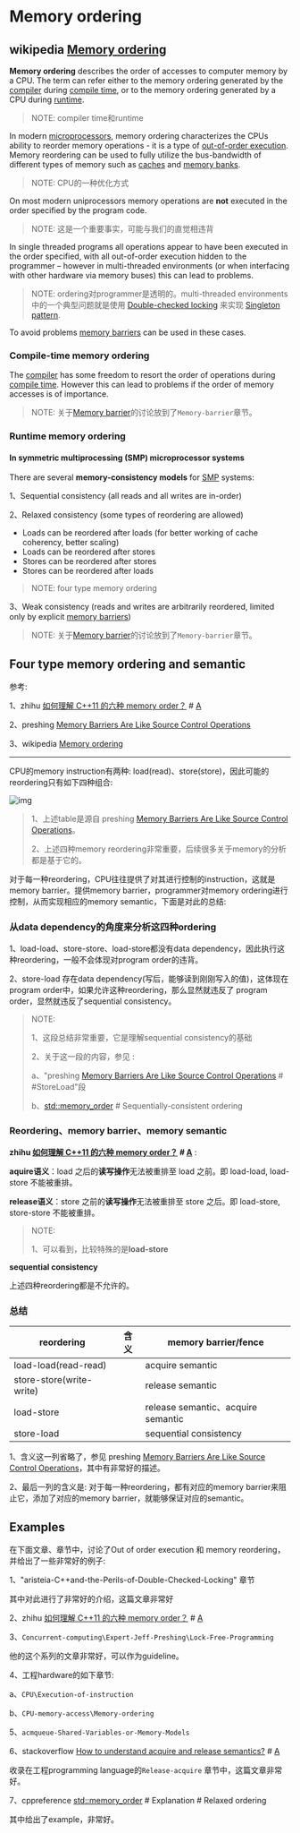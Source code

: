 # Memory ordering

## wikipedia [Memory ordering](https://en.wikipedia.org/wiki/Memory_ordering)

**Memory ordering** describes the order of accesses to computer memory by a CPU. The term can refer either to the memory ordering generated by the [compiler](https://infogalactic.com/info/Compiler) during [compile time](https://infogalactic.com/info/Compile_time), or to the memory ordering generated by a CPU during [runtime](https://infogalactic.com/info/Run_time_(program_lifecycle_phase)).

> NOTE: compiler time和runtime

In modern [microprocessors](https://infogalactic.com/info/Microprocessor), memory ordering characterizes the CPUs ability to reorder memory operations - it is a type of [out-of-order execution](https://infogalactic.com/info/Out-of-order_execution). Memory reordering can be used to fully utilize the bus-bandwidth of different types of memory such as [caches](https://infogalactic.com/info/CPU_cache#Cache_entries) and [memory banks](https://infogalactic.com/info/Memory_bank).

> NOTE: CPU的一种优化方式

On most modern uniprocessors memory operations are **not** executed in the order specified by the program code.

> NOTE: 这是一个重要事实，可能与我们的直觉相违背

In single threaded programs all operations appear to have been executed in the order specified, with all out-of-order execution hidden to the programmer – however in multi-threaded environments (or when interfacing with other hardware via memory buses) this can lead to problems. 

> NOTE: ordering对programmer是透明的。multi-threaded environments中的一个典型问题就是使用 [Double-checked locking](https://infogalactic.com/info/Double-checked_locking) 来实现 [Singleton pattern](https://infogalactic.com/info/Singleton_pattern). 

To avoid problems [memory barriers](https://infogalactic.com/info/Memory_barrier) can be used in these cases.

### Compile-time memory ordering

The [compiler](https://infogalactic.com/info/Compiler) has some freedom to resort the order of operations during [compile time](https://infogalactic.com/info/Compile_time). However this can lead to problems if the order of memory accesses is of importance.

> NOTE: 关于[Memory barrier](https://infogalactic.com/info/Memory_barrier)的讨论放到了`Memory-barrier`章节。



### Runtime memory ordering

#### In symmetric multiprocessing (SMP) microprocessor systems

There are several **memory-consistency models** for [SMP](https://infogalactic.com/info/Symmetric_multiprocessing) systems:

1、Sequential consistency (all reads and all writes are in-order)

2、Relaxed consistency (some types of reordering are allowed)

- Loads can be reordered after loads (for better working of cache coherency, better scaling)
- Loads can be reordered after stores
- Stores can be reordered after stores
- Stores can be reordered after loads

> NOTE: four type memory ordering

3、Weak consistency (reads and writes are arbitrarily reordered, limited only by explicit [memory barriers](https://infogalactic.com/info/Memory_barrier))



> NOTE: 关于[Memory barrier](https://infogalactic.com/info/Memory_barrier)的讨论放到了`Memory-barrier`章节。







## Four type memory ordering and semantic

参考: 

1、zhihu [如何理解 C++11 的六种 memory order？](https://www.zhihu.com/question/24301047) # [A](https://www.zhihu.com/question/24301047/answer/85844428) 

2、preshing [Memory Barriers Are Like Source Control Operations](https://preshing.com/20120710/memory-barriers-are-like-source-control-operations/)

3、wikipedia [Memory ordering](https://en.wikipedia.org/wiki/Memory_ordering)

---



CPU的memory instruction有两种: load(read)、store(store)，因此可能的reordering只有如下四种组合: 

![img](https://preshing.com/images/barrier-types.png)

> 1、上述table是源自 preshing [Memory Barriers Are Like Source Control Operations](https://preshing.com/20120710/memory-barriers-are-like-source-control-operations/)。
>
> 2、上述四种memory reordering非常重要，后续很多关于memory的分析都是基于它的。

对于每一种reordering，CPU往往提供了对其进行控制的instruction，这就是memory barrier。提供memory barrier，programmer对memory ordering进行控制，从而实现相应的memory semantic，下面是对此的总结: 



### 从data dependency的角度来分析这四种ordering

1、load-load、store-store、load-store都没有data dependency，因此执行这种reordering，一般不会体现对program order的违背。

2、store-load 存在data dependency(写后，能够读到刚刚写入的值)，这体现在program order中，如果允许这种reordering，那么显然就违反了 program order，显然就违反了sequential consistency。

> NOTE: 
>
> 1、这段总结非常重要，它是理解sequential consistency的基础
>
> 2、关于这一段的内容，参见 :
>
> a、"preshing [Memory Barriers Are Like Source Control Operations](https://preshing.com/20120710/memory-barriers-are-like-source-control-operations/) # #StoreLoad"段
>
> b、[std::memory_order](https://en.cppreference.com/w/cpp/atomic/memory_order) # Sequentially-consistent ordering



### Reordering、memory barrier、memory semantic



**zhihu [如何理解 C++11 的六种 memory order？](https://www.zhihu.com/question/24301047) # [A](https://www.zhihu.com/question/24301047/answer/85844428)** :

**aquire语义**：load 之后的**读写操作**无法被重排至 load 之前。即 load-load, load-store 不能被重排。

**release语义**：store 之前的**读写操作**无法被重排至 store 之后。即 load-store, store-store 不能被重排。

> NOTE: 
>
> 1、可以看到，比较特殊的是**load-store** 



**sequential consistency**

上述四种reordering都是不允许的。



### 总结

| reordering               | 含义 | memory barrier/fence               |
| ------------------------ | ---- | ---------------------------------- |
| load-load(read-read)     |      | acquire semantic                   |
| store-store(write-write) |      | release semantic                   |
| load-store               |      | release semantic、acquire semantic |
| store-load               |      | sequential consistency             |

1、含义这一列省略了，参见 preshing [Memory Barriers Are Like Source Control Operations](https://preshing.com/20120710/memory-barriers-are-like-source-control-operations/)，其中有非常好的描述。

2、最后一列的含义是: 对于每一种reordering，都有对应的memory barrier来阻止它，添加了对应的memory barrier，就能够保证对应的semantic。



## Examples

在下面文章、章节中，讨论了Out of order execution 和 memory reordering，并给出了一些非常好的例子: 

1、"aristeia-C++and-the-Perils-of-Double-Checked-Locking" 章节

其中对此进行了非常好的介绍，这篇文章非常好

2、zhihu [如何理解 C++11 的六种 memory order？](https://www.zhihu.com/question/24301047) # [A](https://www.zhihu.com/question/24301047/answer/1193956492)

3、`Concurrent-computing\Expert-Jeff-Preshing\Lock-Free-Programming`

他的这个系列的文章非常好，可以作为guideline。

4、工程hardware的如下章节:

a、`CPU\Execution-of-instruction`

b、`CPU-memory-access\Memory-ordering`

5、`acmqueue-Shared-Variables-or-Memory-Models`

6、stackoverflow [How to understand acquire and release semantics?](https://stackoverflow.com/questions/24565540/how-to-understand-acquire-and-release-semantics) # [A](https://stackoverflow.com/a/9764313)

收录在工程programming language的`Release-acquire` 章节中，这篇文章非常好。

7、cppreference [std::memory_order](https://en.cppreference.com/w/cpp/atomic/memory_order) # Explanation # Relaxed ordering

其中给出了example，非常好。